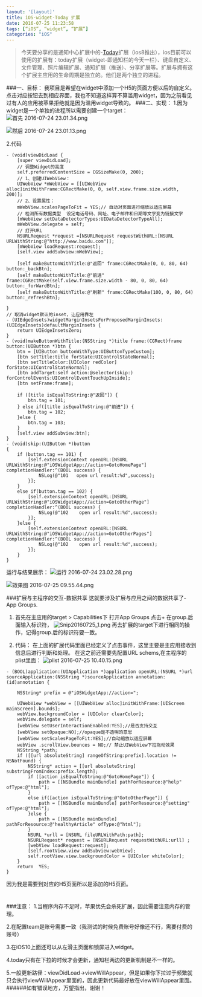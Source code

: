 ```yaml
---
layout: '[layout]'
title: iOS-widget-Today 扩展
date: 2016-07-25 11:23:58
tags: [“iOS”, “widget”, “扩展”]
categories: "iOS"
---
```

> 今天要分享的是通知中心扩展中的-[Today](https://developer.apple.com/library/ios/documentation/General/Conceptual/ExtensibilityPG/)扩展（ios8推出），ios目前可以使用的扩展有：today扩展（widget-即通知栏的今天一栏）、键盘自定义、文件管理、照片编辑扩展、通知扩展（推送）、分享扩展等。扩展与拥有这个扩展主应用的生命周期是独立的。他们是两个独立的进程。



###一、目标：
      我项目是希望在widget中添加一个H5的页面方便以后的自定义。点击对应按钮去到相应界面，我也不知道这样算不算滥用widget，因为之前看见过有人的应用被苹果拒绝就是因为滥用widget导致的。
###二、实现：
1.因为widget是一个单独的进程所以需要创建一个target：
![首先 2016-07-24 23.01.34.png](https://i-blog.csdnimg.cn/blog_migrate/0b583421a35083363bf56d91148192dd.webp?x-image-process=image/format,png)



![然后 2016-07-24 23.01.13.png](https://i-blog.csdnimg.cn/blog_migrate/217a9594befa8d064b3f479abf1d92db.webp?x-image-process=image/format,png)

2.代码

```
- (void)viewDidLoad {
    [super viewDidLoad];
    // 调整Widget的高度
    self.preferredContentSize = CGSizeMake(0, 200);
    // 1、创建UIWebView：
    UIWebView *mWebView = [[UIWebView alloc]initWithFrame:CGRectMake(0, 0, self.view.frame.size.width, 200)];
    // 2、设置属性：
    mWebView.scalesPageToFit = YES;// 自动对页面进行缩放以适应屏幕
    // 检测所有数据类型  设定电话号码、网址、电子邮件和日期等文字变为链接文字
    [mWebView setDataDetectorTypes:UIDataDetectorTypeAll];
    mWebView.delegate = self;
    // 打开URL
    NSURLRequest *request =[NSURLRequest requestWithURL:[NSURL URLWithString:@"http://www.baidu.com"]];
    [mWebView loadRequest:request];
    [self.view addSubview:mWebView];
    
    [self makeButtonWithTitle:@"返回" frame:CGRectMake(0, 0, 80, 64) button:_backBtn];
    [self makeButtonWithTitle:@"前进" frame:CGRectMake(self.view.frame.size.width - 80, 0, 80, 64) button:_forWardBtn];
    [self makeButtonWithTitle:@"刷新" frame:CGRectMake(100, 0, 80, 64) button:_refreshBtn];
    
}
// 取消widget默认的inset，让应用靠左
- (UIEdgeInsets)widgetMarginInsetsForProposedMarginInsets:(UIEdgeInsets)defaultMarginInsets {
    return UIEdgeInsetsZero;
}
- (void)makeButtonWithTitle:(NSString *)title frame:(CGRect)frame button:(UIButton *)btn {
    btn = [UIButton buttonWithType:UIButtonTypeCustom];
    [btn setTitle:title forState:UIControlStateNormal];
    [btn setTitleColor:[UIColor redColor] forState:UIControlStateNormal];
    [btn addTarget:self action:@selector(skip:) forControlEvents:UIControlEventTouchUpInside];
    [btn setFrame:frame];
    
    if ([title isEqualToString:@"返回"]) {
        btn.tag = 101;
    } else if([title isEqualToString:@"前进"]) {
        btn.tag = 102;
    }else {
        btn.tag = 103;
    }
    [self.view addSubview:btn];
}
- (void)skip:(UIButton *)button
{
    if (button.tag == 101) {
        [self.extensionContext openURL:[NSURL URLWithString:@"iOSWidgetApp://action=GotoHomePage"] completionHandler:^(BOOL success) {
            NSLog(@"101   open url result:%d",success);
        }];
    }
    else if(button.tag == 102) {
        [self.extensionContext openURL:[NSURL URLWithString:@"iOSWidgetApp://action=GotoOtherPage"] completionHandler:^(BOOL success) {
            NSLog(@"102    open url result:%d",success);
        }];
    }else {
        [self.extensionContext openURL:[NSURL URLWithString:@"iOSWidgetApp://action=GotoOtherPages"] completionHandler:^(BOOL success) {
            NSLog(@"102    open url result:%d",success);
        }];
    }
}

```
运行与结果展示：
![运行 2016-07-24 23.02.28.png](https://i-blog.csdnimg.cn/blog_migrate/d2078c3e20a8126af877649cb755bce1.webp?x-image-process=image/format,png)

![效果图 2016-07-25 09.55.44.png](https://i-blog.csdnimg.cn/blog_migrate/d8e9254bab90d77597bda99215fded4b.webp?x-image-process=image/format,png)

###扩展与主程序的交互-数据共享
这就要涉及扩展与应用之间的数据共享了-App Groups.

1. 首先在主应用的target > Capabilities下 打开App Groups 点击+ 在group.后面输入标识符，
![Snip20160725_1.png](https://i-blog.csdnimg.cn/blog_migrate/62f1aa6e7f4adbc919d563ca0a21bda6.webp?x-image-process=image/format,png)
再去扩展的target下进行相同的操作，记得group.后的标识符要一致。

2. 代码：
在上面的扩展代码里面已经定义了点击事件，这里主要是主应用接收到信息后进行判断和处理。
在这之前还需要先配置URL schems,在主程序的plist里面：
![plist 2016-07-25 10.40.15.png](https://i-blog.csdnimg.cn/blog_migrate/b36fb85f5f7ece4451b9e5c8b160d604.webp?x-image-process=image/format,png)

```
- (BOOL)application:(UIApplication *)application openURL:(NSURL *)url sourceApplication:(NSString *)sourceApplication annotation:(id)annotation {
    
    NSString* prefix = @"iOSWidgetApp://action=";
    
    UIWebView *webView = [[UIWebView alloc]initWithFrame:[UIScreen mainScreen].bounds];
    webView.backgroundColor = [UIColor clearColor];
    webView.delegate = self;
    [webView setUserInteractionEnabled:YES];//是否支持交互
    [webView setOpaque:NO];//opaque是不透明的意思
    [webView setScalesPageToFit:YES];//自动缩放以适应屏幕
    webView .scrollView.bounces = NO;// 禁止UIWebView下拉拖动效果
    NSString *path;
    if ([[url absoluteString] rangeOfString:prefix].location != NSNotFound) {
        NSString* action = [[url absoluteString] substringFromIndex:prefix.length];
        if ([action isEqualToString:@"GotoHomePage"]) {
            path = [[NSBundle mainBundle] pathForResource:@"help" ofType:@"html"];
        }
        else if([action isEqualToString:@"GotoOtherPage"]) {
            path = [[NSBundle mainBundle] pathForResource:@"setting" ofType:@"html"];
        }else {
            path = [[NSBundle mainBundle] pathForResource:@"healthyArticle" ofType:@"html"];
        }
        NSURL *urll = [NSURL fileURLWithPath:path];
        NSURLRequest* request = [NSURLRequest requestWithURL:urll] ;
        [webView loadRequest:request];
        [self.rootView.view addSubview:webView];
        self.rootView.view.backgroundColor = [UIColor whiteColor];
    }
    return  YES;
}
```
因为我是需要到对应的H5页面所以是添加的H5页面。
#
###注意：
1.当程序内存不足时，苹果优先会杀死扩展，因此需要注意内存的管理。

2.在配置team是账号需要一致（我测试的时候免费账号好像还不行，需要付费的账号）

3.在iOS10上面还可以从左滑主页面和锁屏进入widget。

4.today只有在下拉的时候才会更新，通知栏两边的更新机制是不一样的。

5.一般更新路径：viewDidLoad->viewWillAppear，但是如果你下拉过于频繁就只会执行viewWillAppear里面的，因此更新代码最好放在viewWillAppear里面。
######如有错误地方，万望指出，谢谢！